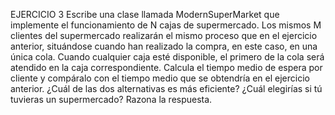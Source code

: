 EJERCICIO 3
Escribe una clase llamada ModernSuperMarket que implemente el funcionamiento de N cajas de supermercado. Los mismos M clientes del supermercado realizarán el mismo proceso que en el ejercicio anterior, situándose cuando han realizado la compra, en este caso, en una única cola. Cuando cualquier caja esté disponible, el primero de la cola será atendido en la caja correspondiente. Calcula el tiempo medio de espera por cliente y compáralo con el tiempo medio que se obtendría en el ejercicio anterior. ¿Cuál de las dos alternativas es más eficiente? ¿Cuál elegirías si tú tuvieras un supermercado? Razona la respuesta.